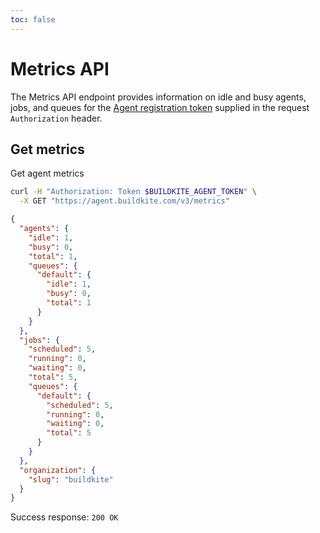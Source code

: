 ```yaml
---
toc: false
---
```


# Metrics API

The Metrics API endpoint provides information on idle and busy agents, jobs, and queues for the [Agent registration token](/docs/agent/v3/tokens) supplied in the request `Authorization` header.

## Get metrics

Get agent metrics

```bash
curl -H "Authorization: Token $BUILDKITE_AGENT_TOKEN" \
  -X GET "https://agent.buildkite.com/v3/metrics"
```

```json
{
  "agents": {
    "idle": 1,
    "busy": 0,
    "total": 1,
    "queues": {
      "default": {
        "idle": 1,
        "busy": 0,
        "total": 1
      }
    }
  },
  "jobs": {
    "scheduled": 5,
    "running": 0,
    "waiting": 0,
    "total": 5,
    "queues": {
      "default": {
        "scheduled": 5,
        "running": 0,
        "waiting": 0,
        "total": 5
      }
    }
  },
  "organization": {
    "slug": "buildkite"
  }
}
```

Success response: `200 OK`
